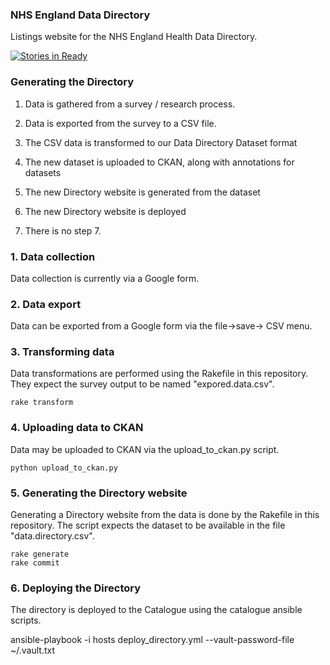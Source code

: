 ### NHS England Data Directory

Listings website for the NHS England Health Data Directory.

[![Stories in Ready](https://badge.waffle.io/nhsengland/datadirectory.png?label=ready&title=Ready)](http://waffle.io/nhsengland/datadirectory)

### Generating the Directory

1. Data is gathered from a survey / research process.

2. Data is exported from the survey to a CSV file.

3. The CSV data is transformed to our Data Directory Dataset format

4. The new dataset is uploaded to CKAN, along with annotations for datasets

5. The new Directory website is generated from the dataset

6. The new Directory website is deployed

7. There is no step 7.

### 1. Data collection

Data collection is currently via a Google form.

### 2. Data export

Data can be exported from a Google form via the file->save-> CSV menu.

### 3. Transforming data

Data transformations are performed using the Rakefile in this repository. They
expect the survey output to be named "expored.data.csv".

    rake transform

### 4. Uploading data to CKAN

Data may be uploaded to CKAN via the upload_to_ckan.py script.

    python upload_to_ckan.py

### 5. Generating the Directory website

Generating a Directory website from the data is done by the Rakefile in this
repository. The script expects the dataset to be available in the file "data.directory.csv".

    rake generate
    rake commit

### 6. Deploying the Directory

The directory is deployed to the Catalogue using the catalogue ansible scripts.

ansible-playbook -i hosts deploy_directory.yml --vault-password-file ~/.vault.txt
